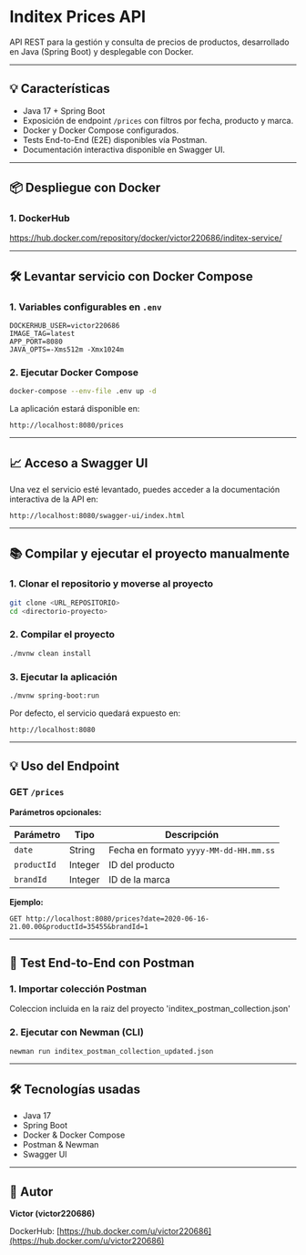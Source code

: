 # Inditex Prices API

API REST para la gestión y consulta de precios de productos, desarrollado en Java (Spring Boot) y desplegable con Docker.

---

## 💡 Características

- Java 17 + Spring Boot
- Exposición de endpoint `/prices` con filtros por fecha, producto y marca.
- Docker y Docker Compose configurados.
- Tests End-to-End (E2E) disponibles vía Postman.
- Documentación interactiva disponible en Swagger UI.

---

## 📦 Despliegue con Docker

### 1. **DockerHub**

https://hub.docker.com/repository/docker/victor220686/inditex-service/

---

## 🛠️ Levantar servicio con Docker Compose

### 1. **Variables configurables en `.env`**

```env
DOCKERHUB_USER=victor220686
IMAGE_TAG=latest
APP_PORT=8080
JAVA_OPTS=-Xms512m -Xmx1024m
```

### 2. **Ejecutar Docker Compose**

```bash
docker-compose --env-file .env up -d
```

La aplicación estará disponible en:
```
http://localhost:8080/prices
```

---

## 📈 Acceso a Swagger UI

Una vez el servicio esté levantado, puedes acceder a la documentación interactiva de la API en:

```
http://localhost:8080/swagger-ui/index.html
```

---

## 📚 Compilar y ejecutar el proyecto manualmente

### 1. **Clonar el repositorio y moverse al proyecto**

```bash
git clone <URL_REPOSITORIO>
cd <directorio-proyecto>
```

### 2. **Compilar el proyecto**

```bash
./mvnw clean install
```

### 3. **Ejecutar la aplicación**

```bash
./mvnw spring-boot:run
```

Por defecto, el servicio quedará expuesto en:
```
http://localhost:8080
```

---

## 💡 Uso del Endpoint

### **GET `/prices`**

**Parámetros opcionales:**

| Parámetro  | Tipo    | Descripción                      |
|-----------|--------|----------------------------------|
| `date`    | String | Fecha en formato `yyyy-MM-dd-HH.mm.ss` |
| `productId` | Integer | ID del producto                 |
| `brandId` | Integer | ID de la marca                  |

**Ejemplo:**

```
GET http://localhost:8080/prices?date=2020-06-16-21.00.00&productId=35455&brandId=1
```

---

## 🔧 Test End-to-End con Postman

### 1. **Importar colección Postman**

Coleccion incluida en la raiz del proyecto 'inditex_postman_collection.json'

### 2. **Ejecutar con Newman (CLI)**

```bash
newman run inditex_postman_collection_updated.json
```

---

## 🛠️ Tecnologías usadas

- Java 17
- Spring Boot
- Docker & Docker Compose
- Postman & Newman
- Swagger UI

---

## 🌟 Autor

**Victor (victor220686)**

DockerHub: [https://hub.docker.com/u/victor220686](https://hub.docker.com/u/victor220686)

